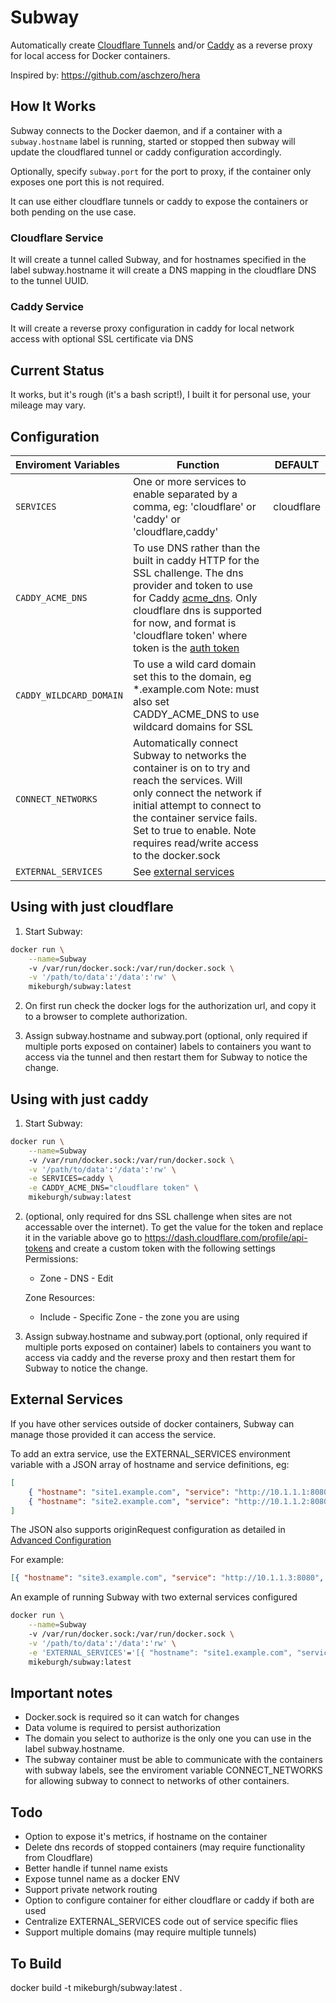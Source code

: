 # Subway

Automatically create [Cloudflare Tunnels](https://www.cloudflare.com/products/tunnel/) and/or [Caddy](https://caddyserver.com/) as a reverse proxy for local access for Docker containers.

Inspired by: https://github.com/aschzero/hera

## How It Works

Subway connects to the Docker daemon, and if a container with a `subway.hostname` label is running, started or stopped then subway will update the cloudflared tunnel or caddy configuration accordingly.

Optionally, specify `subway.port` for the port to proxy, if the container only exposes one port this is not required.

It can use either cloudflare tunnels or caddy to expose the containers or both pending on the use case.

### Cloudflare Service
It will create a tunnel called Subway, and for hostnames specified in the label subway.hostname it will create a DNS mapping in the cloudflare DNS to the tunnel UUID.

### Caddy Service
It will create a reverse proxy configuration in caddy for local network access with optional SSL certificate via DNS

## Current Status
It works, but it's rough (it's a bash script!), I built it for personal use, your mileage may vary.

## Configuration

| Enviroment Variables | Function | DEFAULT |
| :---- | --- | --- |
| `SERVICES` | One or more services to enable separated by a comma, eg: 'cloudflare' or 'caddy' or 'cloudflare,caddy' | cloudflare 
| `CADDY_ACME_DNS` | To use DNS rather than the built in caddy HTTP for the SSL challenge. The dns provider and token to use for Caddy [acme_dns](https://caddyserver.com/docs/caddyfile/options#acme-dns). Only cloudflare dns is supported for now, and format is 'cloudflare token' where token is the [auth token](#cloudflare-auth-token) |  
| `CADDY_WILDCARD_DOMAIN` | To use a wild card domain set this to the domain, eg *.example.com Note: must also set CADDY_ACME_DNS to use wildcard domains for SSL |  
| `CONNECT_NETWORKS` | Automatically connect Subway to networks the container is on to try and reach the services. Will only connect the network if initial attempt to connect to the container service fails. Set to true to enable. Note requires read/write access to the docker.sock |  
| `EXTERNAL_SERVICES` | See [external services](#external-services) |  |


## Using with just cloudflare

1. Start Subway:

```bash
docker run \
	--name=Subway
	-v /var/run/docker.sock:/var/run/docker.sock \
	-v '/path/to/data':'/data':'rw' \
	mikeburgh/subway:latest
```

2. On first run check the docker logs for the authorization url, and copy it to a browser to complete authorization.

3. Assign subway.hostname and subway.port (optional, only required if multiple ports exposed on container) labels to containers you want to access via the tunnel and then restart them for Subway to notice the change.

## Using with just caddy

1. Start Subway:

```bash
docker run \
	--name=Subway
	-v /var/run/docker.sock:/var/run/docker.sock \
	-v '/path/to/data':'/data':'rw' \
	-e SERVICES=caddy \
	-e CADDY_ACME_DNS="cloudflare token" \
	mikeburgh/subway:latest
```

2. (optional, only required for dns SSL challenge when sites are not accessable over the internet). To get the value for the token and replace it in the variable above go to https://dash.cloudflare.com/profile/api-tokens and create a custom token with the following settings  
Permissions:
	- Zone - DNS - Edit

	Zone Resources:
	-  Include - Specific Zone - the zone you are using


3. Assign subway.hostname and subway.port (optional, only required if multiple ports exposed on container) labels to containers you want to access via caddy and the reverse proxy and then restart them for Subway to notice the change.


## External Services

If you have other services outside of docker containers, Subway can manage those provided it can access the service.

To add an extra service, use the EXTERNAL_SERVICES environment variable with a JSON array of hostname and service definitions, eg:

```json
[
	{ "hostname": "site1.example.com", "service": "http://10.1.1.1:8080" },
	{ "hostname": "site2.example.com", "service": "http://10.1.1.2:8080" }
]
```

The JSON also supports originRequest configuration as detailed in [Advanced Configuration](https://developers.cloudflare.com/cloudflare-one/connections/connect-apps/configuration/configuration-file/ingress#advanced-configurations)

For example:

```json
[{ "hostname": "site3.example.com", "service": "http://10.1.1.3:8080", "originRequest": { "noTLSVerify": true, "httpHostHeader": "another-site.example.com" } }]
```

An example of running Subway with two external services configured

```bash
docker run \
	--name=Subway
	-v /var/run/docker.sock:/var/run/docker.sock \
	-v '/path/to/data':'/data':'rw' \
	-e 'EXTERNAL_SERVICES'='[{ "hostname": "site1.example.com", "service": "http://10.1.1.1:8080" },{ "hostname": "site2.example.com", "service": "http://10.1.1.2:8080" }]'
	mikeburgh/subway:latest
```

## Important notes

-   Docker.sock is required so it can watch for changes
-   Data volume is required to persist authorization
-   The domain you select to authorize is the only one you can use in the label subway.hostname.
-   The subway container must be able to communicate with the containers with subway labels, see the enviroment variable CONNECT_NETWORKS for allowing subway to connect to networks of other containers.

## Todo

-   Option to expose it's metrics, if hostname on the container
-   Delete dns records of stopped containers (may require functionality from Cloudflare)
-   Better handle if tunnel name exists
-   Expose tunnel name as a docker ENV
-   Support private network routing
- 	Option to configure container for either cloudflare or caddy if both are used
- 	Centralize EXTERNAL_SERVICES code out of service specific flies
-   Support multiple domains (may require multiple tunnels)

## To Build

docker build -t mikeburgh/subway:latest .
